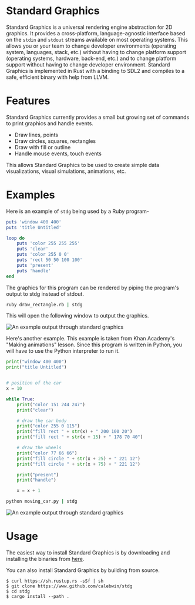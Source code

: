 # Standard Graphics
Standard Graphics is a universal rendering engine abstraction for 2D graphics. It provides a cross-platform, language-agnostic interface based on the `stdin` and `stdout` streams available on most operating systems. This allows you or your team to change developer environments (operating system, languages, stack, etc.) without having to change platform support (operating systems, hardware, back-end, etc.) and to change platform support without having to change developer environment. Standard Graphics is implemented in Rust with a binding to SDL2 and compiles to a safe, efficient binary with help from LLVM.

# Features

Standard Graphics currently provides a small but growing set of commands to print graphics and handle events.

- Draw lines, points
- Draw circles, squares, rectangles
- Draw with fill or outline
- Handle mouse events, touch events

This allows Standard Graphics to be used to create simple data visualizations, visual simulations, animations, etc.

# Examples

Here is an example of `stdg` being used by a Ruby program-
```ruby
puts 'window 400 400'
puts 'title Untitled'

loop do
	puts 'color 255 255 255'
	puts 'clear'
	puts 'color 255 0 0'
	puts 'rect 50 50 100 100'
	puts 'present'
	puts 'handle'
end
```

The graphics for this program can be rendered by piping the program's output to stdg instead of stdout.
```cmd
ruby draw_rectangle.rb | stdg
```

<!--You can save the following to a text file.

```txt
window 400 400
title Untitled

color 255 255 255
clear
color 255 0 0
rect 50 50 100 100

present
handle forever
```

Instead of invoking a language interpreter such as `ruby` or `python`, you can pipe the contents of the file itself to stdg.

```cmd
draw_rectangle.txt | stdg
```
--->

This will open the following window to output the graphics.

![An example output through standard graphics](https://i.imgur.com/bPnUYoJ.png)

Here's another example. This example is taken from Khan Academy's "Making animations" lesson.  Since this program is written in Python, you will have to use the Python interpreter to run it.

```python
print("window 400 400")
print("title Untitled")


# position of the car
x = 10

while True:
	print("color 151 244 247")
	print("clear")

	# draw the car body
	print("color 255 0 115")
	print("fill rect " + str(x) + " 200 100 20")
	print("fill rect " + str(x + 15) + " 178 70 40")

	# draw the wheels
	print("color 77 66 66")
	print("fill circle " + str(x + 25) + " 221 12")
	print("fill circle " + str(x + 75) + " 221 12")

	print("present")
	print("handle")

	x = x + 1
```
```cmd
python moving_car.py | stdg
```

![An example output through standard graphics](https://i.imgur.com/aRbhapW.png)

# Usage

The easiest way to install Standard Graphics is by downloading and installing the binaries from [here](https://github.com/calebwin/stdg/releases/tag/v0.1.0).

You can also install Standard Graphics by building from source.
```console
$ curl https://sh.rustup.rs -sSf | sh
$ git clone https://www.github.com/calebwin/stdg
$ cd stdg
$ cargo install --path .
```
